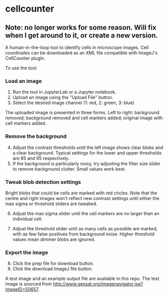 <!-- [![Binder](https://mybinder.org/badge_logo.svg)](https://mybinder.org/v2/gh/orangewaxcap/cellcounter/master?urlpath=%2Fvoila%2Frender%2Fcellcounterinterface.ipynb) -->
# cellcounter
## Note: no longer works for some reason. Will fix when I get around to it, or create a new version.
A human-in-the-loop tool to identify cells in microscope images. Cell coordinates can be downloaded as an XML file compatible with ImageJ's CellCounter plugin.

To use the tool:

### Load an image
1. Run the tool in JupyterLab or a Jupyter notebook.
2. Upload an image using the "Upload File" button.
3. Select the desired image channel (1: red, 2: green, 3: blue)

The uploaded image is presented in three forms. Left to right: background removed; background removed and cell markers added; original image with cell markers added.
### Remove the background
4. Adjust the contrast thresholds until the left image shows clear blobs and a clear background. Typical settings for the lower and upper thresholds are 85 and 95 respectively.
5. If the background is particularly noisy, try adjusting the filter size slider to remove background clutter. Small values work best.
### Tweak blob detection settings
Bright blobs that could be cells are marked with red circles. Note that the centre and right images won't reflect new contrast settings until either the max sigma or threshold sliders are tweaked.

6. Adjust the max sigma slider until the cell markers are no larger than an individual cell.

7. Adjust the threshold slider until as many cells as possible are marked, with as few false positives from background noise. Higher threshold values mean dimmer blobs are ignored.
### Export the image
8. Click the prep file for download button.
9. Click the download ImageJ file button.

A test image and an example output file are available in this repo. The test image is sourced from http://www.gensat.org/imagenavigator.jsp?imageID=50657. 
